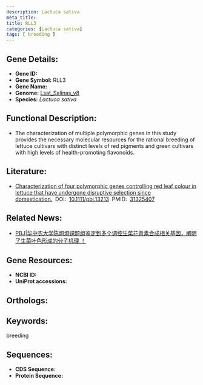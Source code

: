 ```yaml
---
description: Lactuca sativa
meta_title:
title: RLL3
categories: [Lactuca sativa]
tags: [ breeding ]
---
```


## Gene Details:
- **Gene ID:**	[]()
- **Gene Symbol:** RLL3
- **Gene Name:** 
- **Genome:** [Lsat_Salinas_v8]()
- **Species:** *Lactuca sativa*

## Functional Description:
   - The characterization of multiple polymorphic genes in this study provides the necessary molecular resources for the rational breeding of lettuce cultivars with distinct levels of red pigments and green cultivars with high levels of health-promoting flavonoids.

## Literature:
   - [Characterization of four polymorphic genes controlling red leaf colour in lettuce that have undergone disruptive selection since domestication.]( https://onlinelibrary.wiley.com/doi/10.1111/pbi.13213)&nbsp;&nbsp;DOI:&nbsp;&nbsp;[10.1111/pbi.13213](https://onlinelibrary.wiley.com/doi/10.1111/pbi.13213)&nbsp;&nbsp;PMID:&nbsp;&nbsp;[31325407](https://pubmed.ncbi.nlm.nih.gov/31325407/)

## Related News:
   - [PBJ|华中农大学陈炯炯课题组鉴定到多个调控生菜花青素合成相关基因，阐明了生菜叶色形成的分子机理 ！](https://mp.weixin.qq.com/s?__biz=Mzg3MDEwNDEyMg==&mid=2247485217&idx=1&sn=efca09b133f130a2bad7ff73041f64f2&chksm=ce93aa74f9e42362daee7891cf43b518d02fe9f4657150a7bb41117ceb4598d23f7ae2b194f7&scene=27#wechat_redirect)

## Gene Resources:
- **NCBI ID:** [](https://www.ncbi.nlm.nih.gov/gene/?term=)
- **UniProt accessions:** [](https://www.uniprot.org/uniprotkb//entry)

## Orthologs:


## Keywords:
breeding

## Sequences:
- **CDS Sequence:**
- **Protein Sequence:**
